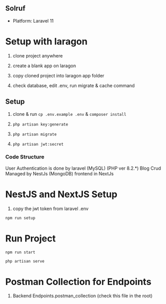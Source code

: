 ## Solruf

-   Platform: Laravel 11

# Setup with laragon

1. clone project anywhere

2. create a blank app on laragon

3. copy cloned project into laragon app folder

4. check database, edit .env, run migrate & cache command

## Setup

1. clone & run `cp .env.example .env` & `composer install`

1. `php artisan key:generate`

1. `php artisan migrate`

1. `php artisan jwt:secret`

### Code Structure

User Authentication is done by laravel (MySQL) (PHP ver 8.2.*)
Blog Crud Managed by NestJs (MongoDB)
frontend in NextJs

# NestJS and NextJS Setup


1. copy the jwt token from laravel .env

```bash
npm run setup
```

# Run Project

```bash
npm run start
```

```Cmder
php artisan serve
```

# Postman  Collection for Endpoints

1. Backend Endpoints.postman_collection (check  this file in the root)